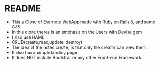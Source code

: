# README

- This a Clone of Evernote WebApp made with Ruby on Rails 5, and some CSS.
- In this clone theres is an emphasis on the Users with Devise gem
- I also use HAML
- CRUD(create,read,update, destroy)
- The idea of the notes create, is that only the creator can view them
- It also has a simple landing page
- It does NOT include Bootstrar or any other Front-end Framework
